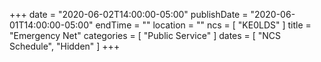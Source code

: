 +++
date = "2020-06-02T14:00:00-05:00"
publishDate = "2020-06-01T14:00:00-05:00"
endTime = ""
location = ""
ncs = [ "KE0LDS" ]
title = "Emergency Net"
categories = [ "Public Service" ]
dates = [ "NCS Schedule", "Hidden" ]
+++
